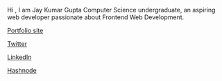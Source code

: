 Hi , I am Jay Kumar Gupta Computer Science undergraduate, an aspiring web developer passionate about Frontend Web Development.

[Portfolio site](https://jaykgupta.netlify.app/)

[Twitter](https://twitter.com/jayk_gupta)

[LinkedIn](https://www.linkedin.com/in/jay-kumar-gupta-ba0434201/)

[Hashnode](https://hashnode.com/@jaykgupta)

